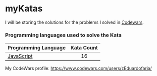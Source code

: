 # myKatas

I will be storing the solutions for the problems I solved in [Codewars](https://www.codewars.com/users/zEduardofaria/). 

### Programming languages used to solve the Kata


|    Programming Language  |    Kata Count  | 
|----------|:-------------:|
| [JavaScript](https://github.com/zEduardofaria/myKatas/tree/master/JavaScript) | 16 | 


My CodeWars profile: https://www.codewars.com/users/zEduardofaria/